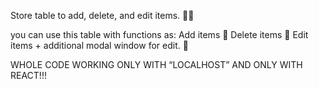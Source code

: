 Store table to add, delete, and edit items. 🙌🏽

you can use this table with functions as:
Add items 📍
Delete items 📍
Edit items + additional modal window for edit. 📍

WHOLE CODE WORKING ONLY WITH “LOCALHOST” AND ONLY WITH REACT!!! 

##

